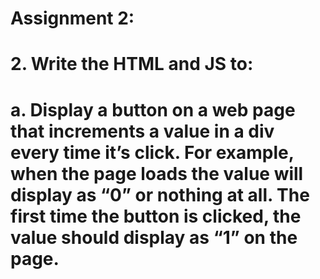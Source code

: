 # Assignment 2:

# 2. Write the HTML and JS to:

# a. Display a button on a web page that increments a value in a div every time it’s click. For example, when the page loads the value will display as “0” or nothing at all. The first time the button is clicked, the value should display as “1” on the page.
